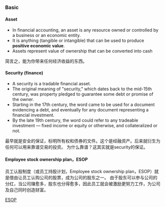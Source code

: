 ### Basic

#### Asset

- In financial accounting, an asset is any resource owned or controlled by a business or an economic entity.
- It is anything (tangible or intangible) that can be used to produce **positive economic value**. 
- Assets represent value of ownership that can be converted into cash 

简言之，能为你带来任何经济收益的东西。

#### Security (finance)

- A security is a tradable financial asset.
- The original meaning of "security," which dates back to the mid-15th century, was property pledged to guarantee some debt or promise of the owner.
- Starting in the 17th century, the word came to be used for a document evidencing a debt, and eventually for any document representing a financial investment.
- By the late 19th century, the word could refer to any tradeable investment — fixed income or equity or otherwise, and collateralized or not.

最早就是安全的保证，标明所有权和债券的文件。这个是经融资产。后来就衍生为任何可以用来靠谱交易的投资。
为什么靠谱？这其实就是security的保证。

#### Employee stock ownership plan，ESOP

员工认股制度（或员工持股计划，Employee stock ownership plan，ESOP）就是借由让员工认购公司的股票，成为公司的股东之一。 由于股东可以参与公司的分红，当公司赚愈多，股东也分得愈多，因此员工就会被激励更努力工作，为公司及自己同时创造财富。

[ESOP](https://zh.wikipedia.org/zh-cn/%E5%93%A1%E5%B7%A5%E8%AA%8D%E8%82%A1%E5%88%B6%E5%BA%A6)<br>